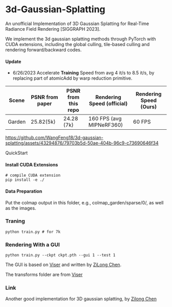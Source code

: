 # 3d-Gaussian-Splatting 
An unofficial Implementation of 3D Gaussian Splatting for Real-Time Radiance Field Rendering [SIGGRAPH 2023].

We implement the 3d gaussian splatting methods through PyTorch with CUDA extensions, including the global culling, tile-based culling and rendering forward/backward codes.

#### Update
- 6/26/2023 Accelerate **Training** Speed from avg 4 it/s to 8.5 it/s, by replacing part of atomicAdd by warp reduction primitive.

| Scene | PSNR from paper | PSNR from this repo | Rendering Speed (official) | Rendering Speed (Ours) |
| --- | --- | --- | --- | --- |
| Garden | 25.82(5k) | 24.28 (7k) | 160 FPS (avg MIPNeRF360) | 60 FPS |



https://github.com/WangFeng18/3d-gaussian-splatting/assets/43294876/79703b5d-50ae-404b-96c9-c73690646f34



QuickStart

#### Install CUDA Extensions
```
# compile CUDA extension
pip install -e ./
```
#### Data Preparation
Put the colmap output in this folder, e.g., colmap_garden/sparse/0/, as well as the images.

### Traning
```
python train.py # for 7k
```

### Rendering With a GUI

```
python train.py --ckpt ckpt.pth --gui 1 --test 1
```
The GUI is based on [Viser](https://github.com/nerfstudio-project/viser) and written by [ZiLong Chen](https://github.com/heheyas).


The transforms folder are from [Viser](https://github.com/nerfstudio-project/viser)

### Link
Another good implementation for 3D gaussian splatting, by [Zilong Chen](https://github.com/heheyas/gaussian_splatting_3d)

